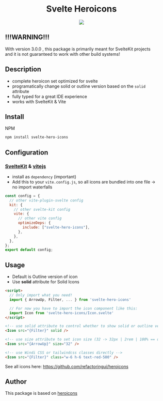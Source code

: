 <div align="center">
  <h1>Svelte Heroicons</h1>
  <a href="https://www.npmjs.com/package/svelte-hero-icons"><img src="https://img.shields.io/npm/v/svelte-hero-icons.svg?style=flat" /></a>
</div>

## !!!WARNING!!!

With version 3.0.0 , this package is primarily meant for SvelteKit projects and it is not guaranteed to work with other build systems!

## Description

- complete heroicon set optimized for svelte
- programatically change solid or outline version based on the `solid` attribute
- fully typed for a great IDE experience
- works with SvelteKit & Vite

## Install

NPM

```bash
npm install svelte-hero-icons
```

## Configuration

### [SvelteKit](https://github.com/sveltejs/kit) & [vitejs](https://github.com/vitejs/vite)

- install as `dependency` (important)
- Add this to your `vite.config.js`, so all icons are bundled into one file -> no import waterfalls

```js
const config = {
  // other vite-plugin-svelte config
  kit: {
    // other svelte-kit config
    vite: {
      // other vite config
      optimizeDeps: {
        include: ["svelte-hero-icons"],
      },
    },
  },
};
export default config;
```

## Usage

- Default is Outline version of icon
- Use **solid** attribute for Solid Icons

```html
<script>
  // Only import what you need!
  import { ArrowUp, Filter, ... } from 'svelte-hero-icons'

  // For now you have to import the icon component like this:
  import Icon from 'svelte-hero-icons/Icon.svelte'
</script>

<!-- use solid attribute to control whether to show solid or outline version of icon -->
<Icon src="{Filter}" solid />

<!-- use size attribute to set icon size (32 -> 32px | 2rem | 100% == default ) -->
<Icon src="{ArrowUp}" size="32" />

<!-- use Windi CSS or tailwindcss classes directly -->
<Icon src="{Filter}" class="w-6 h-6 text-red-500" />
```

See all icons here: https://github.com/refactoringui/heroicons

## Author

This package is based on [heroicons](https://github.com/refactoringui/heroicons)
